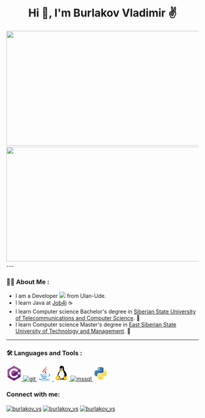 <h1 align="center">Hi 👋, I'm Burlakov Vladimir ✌️</h1>

<div align="center">
  <img src="https://media.giphy.com/media/dWesBcTLavkZuG35MI/giphy.gif" width="600" height="300"/>
</div>
<div align="center">
  <img src="https://i.giphy.com/media/v1.Y2lkPTc5MGI3NjExYW14MGUwMDl3d2x1a21qczUyZTBkMmI1cTRpdW1wczk5c2QzZjFzaSZlcD12MV9pbnRlcm5hbF9naWZfYnlfaWQmY3Q9Zw/Q9aBxHn9fTqKs/giphy.gif" width="600" height="300"/>
</div>
---

### :woman_technologist: About Me :
* I am a Developer <img src="https://media.giphy.com/media/WUlplcMpOCEmTGBtBW/giphy.gif" width="30"> from Ulan-Ude.
* I learn Java at [Job4j](https://job4j.ru/) :coffee:
* I learn Computer science Bachelor's degree in [Siberian State University of Telecommunications and Computer Science](https://sibsutis.ru/). :office:
* I learn Computer science Master's degree in [East Siberian State University of Technology and Management](https://esstu.ru/indexEng.htm). :office:

---

### :hammer_and_wrench: Languages and Tools :

<p align="left"> <a href="https://www.w3schools.com/cs/" target="_blank" rel="noreferrer"> <img src="https://raw.githubusercontent.com/devicons/devicon/master/icons/csharp/csharp-original.svg" alt="csharp" width="40" height="40"/> </a> <a href="https://git-scm.com/" target="_blank" rel="noreferrer"> <img src="https://www.vectorlogo.zone/logos/git-scm/git-scm-icon.svg" alt="git" width="40" height="40"/> </a> <a href="https://www.java.com" target="_blank" rel="noreferrer"> <img src="https://raw.githubusercontent.com/devicons/devicon/master/icons/java/java-original.svg" alt="java" width="40" height="40"/> </a> <a href="https://www.linux.org/" target="_blank" rel="noreferrer"> <img src="https://raw.githubusercontent.com/devicons/devicon/master/icons/linux/linux-original.svg" alt="linux" width="40" height="40"/> </a> <a href="https://www.microsoft.com/en-us/sql-server" target="_blank" rel="noreferrer"> <img src="https://www.svgrepo.com/show/303229/microsoft-sql-server-logo.svg" alt="mssql" width="40" height="40"/> </a> <a href="https://www.python.org" target="_blank" rel="noreferrer"> <img src="https://raw.githubusercontent.com/devicons/devicon/master/icons/python/python-original.svg" alt="python" width="40" height="40"/> </a> </p>


<h3 align="left">Connect with me:</h3>
<p align="left">
<a href="https://vk.com/burlakov_vs" target="blank"><img align="center" src="https://icons8.ru/icon/13977/vk-com" alt="burlakov_vs" height="30" width="30" /></a>
<a href="https://discord.gg/burlakov_vs" target="blank"><img align="center" src="https://raw.githubusercontent.com/rahuldkjain/github-profile-readme-generator/master/src/images/icons/Social/discord.svg" alt="burlakov_vs" height="30" width="40" /></a>
<a href="https://t.me/burlakov_vs" target="blank"><img align="center" src="https://encrypted-tbn0.gstatic.com/images?q=tbn:ANd9GcRggHfyBVAMrN3y4kwxLg4vOfFTZTOopEQQRw&s" alt="burlakov_vs" height="30" width="30" /></a>

</p>
